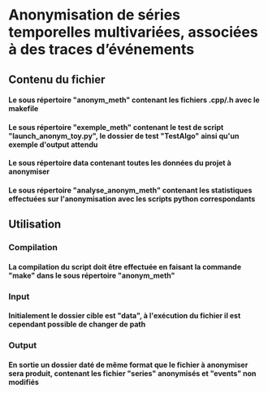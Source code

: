 # Anonymisation de séries temporelles multivariées, associées à des traces d’événements

## Contenu du fichier
#### Le sous répertoire "anonym_meth" contenant les fichiers .cpp/.h avec le makefile
#### Le sous répertoire "exemple_meth" contenant le test de script "launch_anonym_toy.py", le dossier de test "TestAlgo" ainsi qu'un exemple d'output attendu
#### Le sous répertoire data contenant toutes les données du projet à anonymiser
#### Le sous répertoire "analyse_anonym_meth" contenant les statistiques effectuées sur l'anonymisation avec les scripts python correspondants
## Utilisation
### Compilation
#### La compilation du script doit être effectuée en faisant la commande "make" dans le sous répertoire "anonym_meth"
### Input
#### Initialement le dossier cible est "data", à l'exécution du fichier il est cependant possible de changer de path
### Output
#### En sortie un dossier daté de même format que le fichier à anonymiser sera produit, contenant les fichier "series" anonymisés et "events" non modifiés


